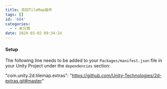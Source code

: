 ```yaml
---
title: 添加TileMap插件
tags: []
id: '604'
categories:
  - - 未分类
date: 2020-03-02 09:34:24
---
```


#### Setup

The following line needs to be added to your `Packages/manifest.json` file in your Unity Project under the `dependencies` section:

"com.unity.2d.tilemap.extras": "https://github.com/Unity-Technologies/2d-extras.git#master"